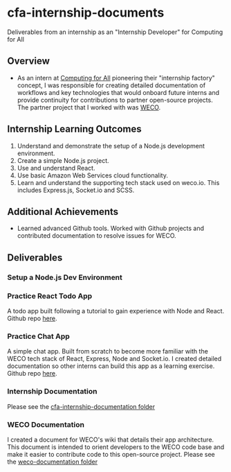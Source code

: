 # cfa-internship-documents
Deliverables from an internship as an "Internship Developer" for Computing for All

## Overview
- As an intern at [Computing for All](https://www.computingforall.org/) pioneering their "internship factory" concept, I was responsible for creating detailed documentation of workflows and key technologies that would onboard future interns and provide continuity for contributions to partner open-source projects.  The partner project that I worked with was [WECO](https://github.com/wecollective). 

## Internship Learning Outcomes
1. Understand and demonstrate the setup of a Node.js development environment.
2. Create a simple Node.js project.
3. Use and understand React.
4. Use basic Amazon Web Services cloud functionality.
5. Learn and understand the supporting tech stack used on weco.io. This includes Express.js, Socket.io and SCSS.

## Additional Achievements
- Learned advanced Github tools.  Worked with Github projects and contributed documentation to resolve issues for WECO.

## Deliverables
### Setup a Node.js Dev Environment
### Practice React Todo App
A todo app built following a tutorial to gain experience with Node and React.
Github repo [here](https://github.com/owleyeview/practice-react-todos).
### Practice Chat App
A simple chat app. Built from scratch to become more familiar with the WECO tech stack of React, Express, Node and Socket.io.  I created detailed documentation so other interns can build this app as a learning exercise.
Github repo [here](https://github.com/owleyeview/practice-chat-app).
### Internship Documentation
Please see the [cfa-internship-documentation folder]()
### WECO Documentation
I created a document for WECO's wiki that details their app architecture.  This document is intended to orient developers to the WECO code base and make it easier to contribute code to this open-source project.
Please see the [weco-documentation folder]()
